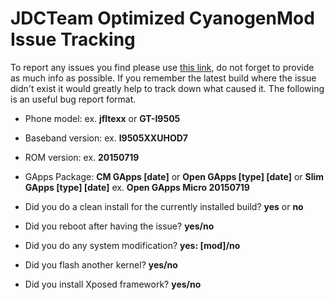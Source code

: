 # JDCTeam Optimized CyanogenMod Issue Tracking

To report any issues you find please use [this link](https://github.com/JDCTeam/issue_tracking_cm/issues), do not forget to provide as much info as possible. If you remember the latest build where the issue didn't exist it would greatly help to track down what caused it. The following is an useful bug report format.

- Phone model: ex. **jfltexx** or **GT-I9505**
- Baseband version: ex. **I9505XXUHOD7**
- ROM version: ex. **20150719**
- GApps Package: **CM GApps [date]** or **Open GApps [type] [date]** or **Slim GApps [type] [date]** ex. **Open GApps Micro 20150719**

- Did you do a clean install for the currently installed build? **yes** or **no**
- Did you reboot after having the issue? **yes/no**
- Did you do any system modification? **yes: [mod]/no**
- Did you flash another kernel? **yes/no**
- Did you install Xposed framework? **yes/no**
